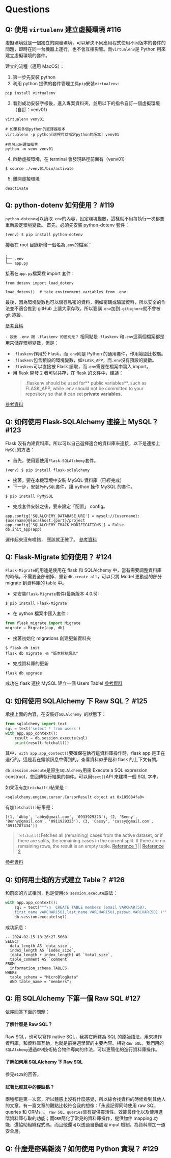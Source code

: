 # Questions

## Q: 使用 `virtualenv` 建立虛擬環境 #116

虛擬環境就是一個獨立的開發環境，可以解決不同應用程式使用不同版本的套件的問題，即時在同一台機器上運行，也不會互相影響。而`virtualenv`是 Python 用來建立虛擬環境的套件。

建立的流程（適用 MacOS）：

1. 第一步先安裝 python
2. 利用 python 提供的套件管理工具`pip`安裝`virtualenv`:

```
pip install virtualenv
```

3. 看到成功安裝字樣後，進入專案資料夾，並用以下的指令自訂一個虛擬環境（自訂：venv01）

```
virtualenv venv01

# 如果有多個python的直譯器版本
virtualenv -p python[這裡可以指定python的版本] venv01

#也可以用這個指令
python -m venv venv01
```

4. 啟動虛擬環境，在 terminal 會發現路徑前面有（venv01）

```
$ source ./venv01/bin/activate
```

5. 離開虛擬環境

```
deactivate
```

## Q: python-dotenv 如何使用？ #119

`python-dotenv`可以讀取`.env`的內容，設定環境變數，這樣就不用每執行一次都要重新設定環境變數。
首先，必須先安裝 python-dotenv 套件：

```
(venv) $ pip install python-dotenv
```

接著在 root 目錄新增一個名為`.env`的檔案：

```
.
├── .env
└── app.py
```

接著在`app.py`檔案裡 import 套件：

```python=
from dotenv import load_dotenv

load_dotenv()  # take environment variables from .env.
```

最後，因為環境變數也可以儲存私密的資料，例如密碼或驗證資料，所以安全的作法並不適合推到 gitHub 上讓大家存取，所以要講`.env`加到`.gitignore`就不會被 git 追蹤。

[參考資料](https://github.com/theskumar/python-dotenv)

`- 說出 .env 跟 .flaskenv 的差別是？`
相同點是`.flaskenv` 和`.env`這兩個檔案都是用來儲存環境變數，但是：

- `.flaskenv`作用於 Flask，而`.env`則是 Python 的通用套件，作用範圍比較廣。
- `.flaskenv`包含預設的環境變數，如`FLASK_APP`，而`.env`沒有預設的變數。
- `.flaskenv`可以直接被 Flask 讀取，而`.env`需要在檔案中寫入 import。
- 用 flask 開發 2 者可以共存，在 flask 的文件中，建議：
  > .flaskenv should be used for** public variables**, such as FLASK_APP, while .env should not be committed to your repository so that it can set **private variables**.

[參考資料](https://flask.palletsprojects.com/en/3.0.x/cli/#environment-variables-from-dotenv)

## Q: 如何使用 Flask-SQLAlchemy 連接上 MySQL？ #123

Flask 沒有內建資料庫，所以可以自己選擇適合的資料庫來連接，以下是連接上`MySQL`的方法：

- 首先，使用要使用`Flask-SQLAlchemy`套件。

```
(venv) $ pip install flask-sqlalchemy
```

- 接著，要在本機環境中安裝 MySQL 資料庫（已經完成）
- 下一步，安裝`PyMySQL`套件，讓 python 操作 MySQL 的套件。

```
$ pip install PyMySQL
```

- 完成套件安裝之後，要來設定「配置」 config。

```
app.config['SQLALCHEMY_DATABASE_URI'] = mysql://{username}:{username}@localhost:{port}/project
app.config['SQLALCHEMY_TRACK_MODIFICATIONS'] = False
db.init_app(app)
```

運作起來沒有噴錯， 應該就正確了。
[參考資料](https://medium.com/seaniap/python-web-flask-flask-sqlalchemy%E6%93%8D%E4%BD%9Cmysql%E8%B3%87%E6%96%99%E5%BA%AB-2a799acdec4c)

## Q: Flask-Migrate 如何使用？ #124

`Flask-Migrate`的用途是使用在 flask 和 SQLAlchemy 中，當有需要調整資料庫的時候，不需要全部刪掉、重新`db.create_all`，可以只將 Model 更動過的部分 migrate 到資料庫的 table 中。

- 先安裝`Flask-Migrate`套件(最新版本 4.0.5):

```
$ pip install Flask-Migrate
```

- 在 python 檔案中匯入套件：

```python
from flask_migrate import Migrate
migrate = Migrate(app, db)

```

- 接著初始化 migrations 創建更新資料夾

```
$ flask db init
flask db migrate -m "版本控制訊息"
```

- 完成資料庫的更新

```
flask db upgrade
```

成功在 flask 連接 MySQL 建立一個 Users Table!
[參考資料](https://github.com/miguelgrinberg/flask-migrate)

## Q: 如何使用 SQLAlchemy 下 Raw SQL？ #125

承接上面的內容，在安裝好`SQLAlchemy `的狀態下：

```python
from sqlalchemy import text
sql = text('select * from users')
with app.app_context():
    result = db.session.execute(sql)
    print(result.fetchall())
```

其中，`with app.app_context()`要確保在執行這資料庫操作時，flask app 是正在運行的，這是我在錯誤訊息中得到的。查看資料似乎是和 flask 的上下文有關。

`db.session.execute`是原生`SQLAlchemy`用來 Execute a SQL expression construct，會回傳執行結果的物件。可以用`text()`API 來建構一個 SQL 字串。

如果沒有加`fetchall()`結果是：

```
<sqlalchemy.engine.cursor.CursorResult object at 0x105084fa0>
```

有加`fetchall()`結果是：

```
[(1, 'Abby', 'abby@gmail.com', '0933929323'), (2, 'Benny', 'Benny@gmail.com', '0911929323'), (3, 'Cassy', 'cassy@gmail.com', '0911787434')]

```

> `fetchall()`Fetches all (remaining) cases from the active dataset, or if there are splits, the remaining cases in the current split. If there are no remaining rows, the result is an empty tuple. [Reference 1](https://www.ibm.com/docs/en/spss-statistics/29.0.0?topic=python-fetchall-method) || [Reference 2](https://magazine.techacademy.jp/magazine/47802#ta-toc-2)

[參考資料](https://juejin.cn/s/flask%20sqlalchemy%E6%89%A7%E8%A1%8C%E5%8E%9F%E7%94%9Fsql)

## Q: 如何用土炮的方式建立 Table？ #126

和前面的方式相同，也是使用`db.session.execute`語法：

```python
with app.app_context():
    sql = text("""\n  CREATE TABLE members (email VARCHAR(50),
    first_name VARCHAR(50),last_name VARCHAR(50),passwd VARCHAR(50) )""")
    db.session.execute(sql)
```

成功訊息：

```
-- 2024-02-15 18:26:27.5660
SELECT
  data_length AS `data_size`,
  index_length AS `index_size`,
  (data_length + index_length) AS `total_size`,
  table_comment AS `comment`
FROM
  information_schema.TABLES
WHERE
  table_schema = "MicroBlogData"
  AND table_name = "members";
```

## Q: 用 SQLAlchemy 下第一個 Raw SQL #127

依序回答下面的問題：

#### 了解什麼是 Raw SQL？

Raw SQL，也可以寫作 native SQL，我將它解釋為 SQL 的原始語法，用來操作資料庫，和資料庫互動，也就是前幾週學習的主要內容。相對`Raw SQL`，我們用的`SQLAlchemy`通過`ORM`技術結合物件導向的作法，可以更簡化的進行資料庫操作。

#### 了解如何用 SQLAlchemy 下 Raw SQL

參見`#125`的回答。

#### 試著比較其中的優缺點？

兩種都是第一次寫，所以體感上沒有什麼感覺，所以綜合找資料的時候看到其他人的文章，有一篇文章的觀點比較符合我的想像：「永遠記得同時使用 raw SQL queries 和 ORMs」。
`raw SQL queries`具有提供靈活性、效能最佳化以及使用進階資料庫存取的功能；而`ORM`簡化了常見的資料庫操作，提供物件 mapping 功能，還協助組織程式碼，而且他還可以透過自動處理 input 機制，為資料庫加一道安全層。

## Q: 什麼是密碼雜湊？如何使用 Python 實現？ #129
